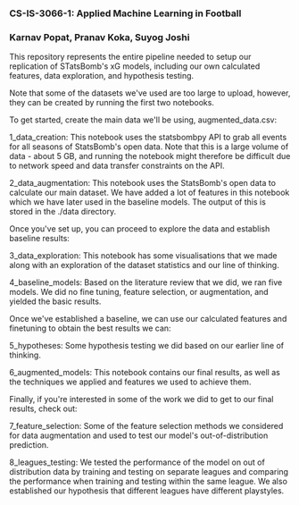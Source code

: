 ### **CS-IS-3066-1: Applied Machine Learning in Football**

### Karnav Popat, Pranav Koka, Suyog Joshi

This repository represents the entire pipeline needed to setup our replication of STatsBomb's xG models, including our own calculated features, data exploration, and hypothesis testing.

Note that some of the datasets we've used are too large to upload, however, they can be created by running the first two notebooks.

To get started, create the main data we'll be using, augmented_data.csv:

1_data_creation: This notebook uses the statsbombpy API to grab all events for all seasons of StatsBomb's open data. Note that this is a large volume of data - about 5 GB, and running the notebook might therefore be difficult due to network speed and data transfer constraints on the API.

2_data_augmentation: This notebook uses the StatsBomb's open data to calculate our main dataset. We have added a lot of features in this notebook which we have later used in the baseline models. The output of this is stored in the ./data directory.

Once you've set up, you can proceed to explore the data and establish baseline results:

3_data_exploration: This notebook has some visualisations that we made along with an exploration of the dataset statistics and our line of thinking.

4_baseline_models: Based on the literature review that we did, we ran five models. We did no fine tuning, feature selection, or augmentation, and yielded the basic results.

Once we've established a baseline, we can use our calculated features and finetuning to obtain the best results we can:

5_hypotheses: Some hypothesis testing we did based on our earlier line of thinking.

6_augmented_models: This notebook contains our final results, as well as the techniques we applied and features we used to achieve them.

Finally, if you're interested in some of the work we did to get to our final results, check out:

7_feature_selection: Some of the feature selection methods we considered for data augmentation and used to test our model's out-of-distribution prediction.

8_leagues_testing: We tested the performance of the model on out of distribution data by training and testing on separate leagues and comparing the performance when training and testing within the same league. We also established our hypothesis that different leagues have different playstyles.
